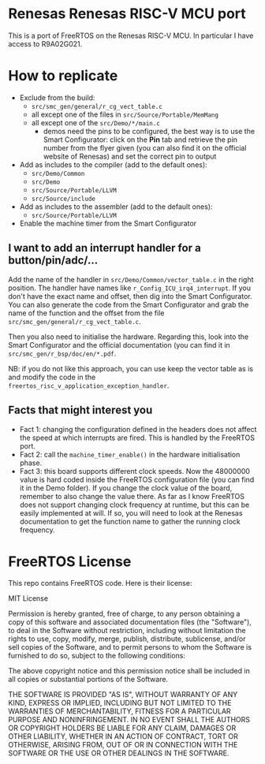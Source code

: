 # Renesas Renesas RISC-V MCU port

This is a port of FreeRTOS on the Renesas RISC-V MCU. In particular I have access to R9A02G021.

# How to replicate

- Exclude from the build:
	- `src/smc_gen/general/r_cg_vect_table.c`
	- all except one of the files in `src/Source/Portable/MemMang` 
	- all except one of the `src/Demo/*/main.c`
		- demos need the pins to be configured, the best way is to use the Smart Configurator: click on the **Pin** tab and retrieve the pin number from the flyer given (you can also find it on the official website of Renesas) and set the correct pin to output
- Add as includes to the compiler (add to the default ones):
	- `src/Demo/Common`
	- `src/Demo`
	- `src/Source/Portable/LLVM` 
	- `src/Source/include` 
- Add as includes to the assembler (add to the default ones):
	- `src/Source/Portable/LLVM`
 - Enable the machine timer from the Smart Configurator

## I want to add an interrupt handler for a button/pin/adc/...

Add the name of the handler in `src/Demo/Common/vector_table.c` in the right position. The handler have names like `r_Config_ICU_irq4_interrupt`. If you don't have the exact name and offset, then dig into the Smart Configurator. You can also generate the code from the Smart Configurator and grab the name of the function and the offset from the file `src/smc_gen/general/r_cg_vect_table.c`.

Then you also need to initialise the hardware. Regarding this, look into the Smart Configurator and the official documentation (you can find it in `src/smc_gen/r_bsp/doc/en/*.pdf`.

NB: if you do not like this approach, you can use keep the vector table as is and modify the code in the `freertos_risc_v_application_exception_handler`.

## Facts that might interest you

- Fact 1: changing the configuration defined in the headers does not affect the speed at which interrupts are fired. This is handled by the FreeRTOS port. 
- Fact 2: call the `machine_timer_enable()` in the hardware initialisation phase.
- Fact 3: this board supports different clock speeds. Now the 48000000 value is hard coded inside the FreeRTOS configuration file (you can find it in the Demo folder). If you change the clock value of the board, remember to also change the value there. As far as I know FreeRTOS does not support changing clock frequency at runtime, but this can be easily implemented at will. If so, you will need to look at the Renesas documentation to get the function name to gather the running clock frequency.
 
# FreeRTOS License

This repo contains FreeRTOS code. Here is their license:

MIT License

Permission is hereby granted, free of charge, to any person obtaining a copy of this software and associated documentation files (the "Software"), to deal in the Software without restriction, including without limitation the rights to use, copy, modify, merge, publish, distribute, sublicense, and/or sell copies of the Software, and to permit persons to whom the Software is furnished to do so, subject to the following conditions:

The above copyright notice and this permission notice shall be included in all copies or substantial portions of the Software.

THE SOFTWARE IS PROVIDED "AS IS", WITHOUT WARRANTY OF ANY KIND, EXPRESS OR IMPLIED, INCLUDING BUT NOT LIMITED TO THE WARRANTIES OF MERCHANTABILITY, FITNESS FOR A PARTICULAR PURPOSE AND NONINFRINGEMENT. IN NO EVENT SHALL THE AUTHORS OR COPYRIGHT HOLDERS BE LIABLE FOR ANY CLAIM, DAMAGES OR OTHER LIABILITY, WHETHER IN AN ACTION OF CONTRACT, TORT OR OTHERWISE, ARISING FROM, OUT OF OR IN CONNECTION WITH THE SOFTWARE OR THE USE OR OTHER DEALINGS IN THE SOFTWARE.

